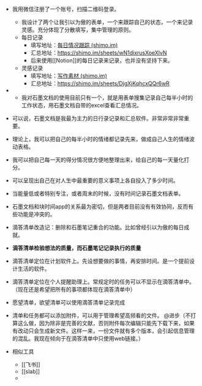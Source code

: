 - 我用微信注册了一个账号，扫描二维码登录。
    - 我设计了两个让我引以为傲的表单，一个来跟踪自己的状态，一个来记录灵感。充分体现了分散填写，集中管理的原则。
    - 每日记录
        - 填写地址：[每日情况跟踪 (shimo.im)](https://shimo.im/forms/LpMDsXxT0o0gADF7/fill)
        - 汇总地址：https://shimo.im/sheets/wN1dixrusXoeXlvN
        - 后来使用[[Notion]]的每日记录来记录，也并没有坚持下来。
    - 灵感记录
        - 填写地址：[写作素材 (shimo.im)](https://shimo.im/forms/DWv963VkVgcrWy89/fill)
        - 汇总地址：https://shimo.im/sheets/DjgXjKqhcxQQr6wR
- - 我对石墨文档的使用目前只有一个，就是用表单搜集记录自己每半小时的工作状态，用石墨文档自带的excel查看汇总情况。
- 可以说，石墨文档是我最为主力的日行录记录和汇总软件。非常非常非常重要。
- 理论上，我可以把自己的每半小时的情绪都记录先来，做成自己人生的情绪波动表格。
- 我可以把自己每一天的得分情况很方便地整理出来，给自己的每一天量化打分。
- 可以呈现出自己在对人生中最重要的意义事项上各自投入了多少时间。
- 当能量低或者特别专注，或者周末的时候，没有时间记录石墨文档表单。
- 石墨文档和块时间app的关系最为密切，但是两者目前没有有效协同，反而有些功能是冲突的。
- 滴答清单改造记：删除和石墨笔记重合的功能。比如曾经引以为傲的每日成就。
- **滴答清单检验想法的质量，而石墨笔记记录执行的质量**
- 滴答清单定位在计划软件上。先设想要做的事情，再安排时间。是一个提前设计生活的软件。
- 滴答清单定位在个人提醒助理上。常规定时的任务可以不显示在滴答清单中。（现在还是希望把所有的事项都体现在滴答清单中）
- 愿望清单，欲望清单可以使用滴答清单记录完成
- 清单和任务都可以添加附件，可以用于管理希望高频看的文件。 @进步（不打算这么做，因为除非是完善的文献，否则附件每次编辑只能先下载下来，如果有改动只会生成新文件。这样一来，一份文件就有多个版本，会引起信息管理的混乱。我现在倾向于在滴答清单中只使用web链接。）

- 相似工具
    - [[飞书]]
    - [[slab]]
    - 
